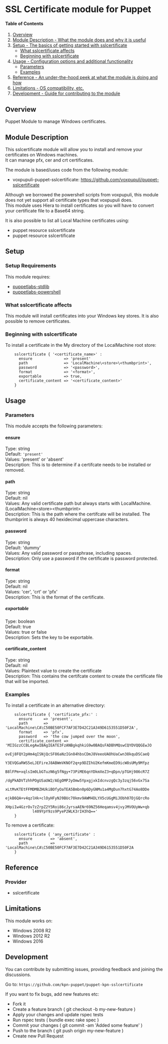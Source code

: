 # SSL Certificate module for Puppet

#### Table of Contents

1. [Overview](#overview)
1. [Module Description - What the module does and why it is useful](#module-description)
1. [Setup - The basics of getting started with sslcertificate](#setup)
    - [What sslcertificate affects](#what-sslcertificate-affects)
    - [Beginning with sslcertificate](#beginning-with-sslcertificate)
1. [Usage - Configuration options and additional functionality](#usage)
    - [Parameters](#parameters)
    - [Examples](#examples)
1. [Reference - An under-the-hood peek at what the module is doing and how](#reference)
1. [Limitations - OS compatibility, etc.](#limitations)
1. [Development - Guide for contributing to the module](#development)

## Overview

Puppet Module to manage Windows certificates.

## Module Description

This sslcertificate module will allow you to install and remove your certificates on Windows machines.  
It can manage pfx, cer and crt certificates.  

The module is based/uses code from the following module:  
- voxpupuli-puppet-sslcertificate: https://github.com/voxpupuli/puppet-sslcertificate  

Although we borrowed the powershell scripts from voxpupuli, this module does not yet support all certificate types that voxpupuli does.  
This module uses Hiera to install certificates so you will have to convert your certificate file to a Base64 string.  

It is also possible to list all Local Machine certificates using:  
- puppet resource sslcertificate  
- puppet resource sslcertificate <thumbprint>  

## Setup

### Setup Requirements

This module requires:
- [puppetlabs-stdlib](https://github.com/puppetlabs/puppetlabs-stdlib)
- [puppetlabs-powershell](https://github.com/puppetlabs/puppetlabs-powershell)

### What sslcertificate affects

This module will install certificates into your Windows key stores. It is also possible to remove certificates.

### Beginning with sslcertificate

  To install a certificate in the My directory of the LocalMachine root store:

```puppet
    sslcertificate { '<certificate_name>' :
      ensure              => 'present'
      path                => 'LocalMachine\<store>\<thumbprint>',
      password            => '<password>',
      format              => '<format>',
      exportable          => true,
      certificate_content => '<certificate_content>'
    }
```

## Usage

### Parameters
This module accepts the following parameters:

#### ensure
Type: string<br />
Default: `'present'`<br />
Values: 'present' or 'absent'<br />
Description: This is to determine if a certifcate needs to be installed or removed.<br />

#### path
Type: string<br />
Default: nil<br />
Values: Any valid certificate path but always starts with LocalMachine. (LocalMachine\<store>\<thumbprint><br />
Description: This is the path where the certifcate will be installed. The thumbprint is always 40 hexidecimal uppercase characters.<br />

#### password
Type: string<br />
Default: 'dummy'<br />
Values: Any valid password or passphrase, including spaces.<br />
Description: Only use a password if the certificate is password protected.<br />

#### format
Type: string<br />
Default: nil<br />
Values: 'cer', 'crt' or 'pfx'<br />
Description: This is the format of the certificate.<br />

##### exportable
Type: boolean<br />
Default: true<br />
Values: true or false<br />
Description: Sets the key to be exportable.<br />

#### certificate_content
Type: string<br />
Default: nil<br />
Values: Plaintext value to create the certificate<br />
Description: This contains the certifcate content to create the certificate file that will be imported.<br />

### Examples

To install a certificate in an alternative directory:

```puppet
    sslcertificate { 'certificate_pfx:' :
      ensure     => 'present',
      path       => 'LocalMachine\CA\C50BE50FCF7AF3E7D42C21A349D6153551D50F2A',
      format     => 'pfx',
      password   => 'the cow jumped over the moon',
	  certificate_content => 'MIIGzzCCBLegAwIBAgIEATE3FzANBgkqhkiG9w0BAQsFADBhMQswCQYDVQQGEwJO
            ovEj8FQY2pHm4qISNjQcSF86aNzIGn84hbsCDmJ8VeeoUAOhUaCwn38kquDSCaeQ
            Y3EVQGaRWS5eLJEFireJ8ABWmVKNOf2q+p9DZIhU2KefmKmeED9icW8sUMy9Mfpz
            B8lFPm+xqlsIm0LbGTuzN6g5fNgy+73PiME6qnYDkmXeZ3+qDpn/pTGHj986cR7Z
            /dgPkADVTzhhPOgUSaUW2/AEgOMPJyOmw5YpxgjxkIdcnvzgQc3y3zqj56vGx7Sa
            xLtMvKTEtFFMDMBZHUkiBOfyOaTEA5Bmbn0p6DyGNMu1a4MgDun7hxtG74Ao8DDe
            ejkB6QA+v4qzlHk+clOyHFyNJ9BUc70kmv9AWM4DLYX5cUGgMiJObh07DjGQrcRo
            XHpiIw4GzrOv7zZrpZ2Y5Roi86cJyrsaAENr69NZ56Heqamsv4jvyJMVOUyWw+qb
            l409YpY9zs9PyeP2WLK3rIH3hQ=='
    }
```

To remove a certificate:

```puppet
    sslcertificate { 'any_certificate' :
      ensure        => 'absent',
      path          => 'LocalMachine\CA\C50BE50FCF7AF3E7D42C21A349D6153551D50F2A
    }
```

## Reference

### Provider
- sslcertificate 


## Limitations
This module works on:

- Windows 2008 R2
- Windows 2012 R2
- Windows 2016


## Development
You can contribute by submitting issues, providing feedback and joining the discussions.

  Go to: `https://github.com/kpn-puppet/puppet-kpn-sslcertificate`

If you want to fix bugs, add new features etc:
- Fork it
- Create a feature branch ( git checkout -b my-new-feature )
- Apply your changes and update rspec tests
- Run rspec tests ( bundle exec rake spec )
- Commit your changes ( git commit -am 'Added some feature' )
- Push to the branch ( git push origin my-new-feature )
- Create new Pull Request
